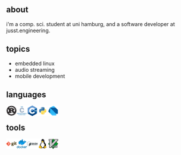 ## about
i'm a comp. sci. student at uni hamburg, and a software developer at jusst.engineering.

## topics
* embedded linux
* audio streaming
* mobile development

## languages
<img align="left" alt="Rust" width="28px" src="https://raw.githubusercontent.com/github/explore/master/topics/rust/rust.png" />
<img align="left" alt="C" width="28px" src="https://raw.githubusercontent.com/github/explore/master/topics/c/c.png" />
<img align="left" alt="C++" width="28px" src="https://raw.githubusercontent.com/github/explore/master/topics/cpp/cpp.png" />
<img align="left" alt="Python" width="28px" src="https://raw.githubusercontent.com/github/explore/master/topics/python/python.png" />
<img align="left" alt="Dart" width="28px" src="https://raw.githubusercontent.com/github/explore/master/topics/dart/dart.png" />

<br />

## tools
<img align="left" alt="Git" width="28px" src="https://raw.githubusercontent.com/github/explore/master/topics/git/git.png" />
<img align="left" alt="Docker" width="28px" src="https://raw.githubusercontent.com/github/explore/master/topics/docker/docker.png" />
<img align="left" alt="Bash" width="28px" src="https://raw.githubusercontent.com/github/explore/master/topics/bash/bash.png" />
<img align="left" alt="Linux" width="28px" src="https://raw.githubusercontent.com/github/explore/master/topics/linux/linux.png" />
<img align="left" alt="Vim" width="28px" src="https://raw.githubusercontent.com/github/explore/master/topics/vim/vim.png" />
